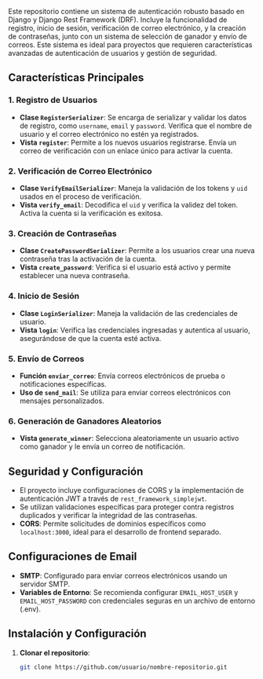 

Este repositorio contiene un sistema de autenticación robusto basado en Django y Django Rest Framework (DRF). Incluye la funcionalidad de registro, inicio de sesión, verificación de correo electrónico, y la creación de contraseñas, junto con un sistema de selección de ganador y envío de correos. Este sistema es ideal para proyectos que requieren características avanzadas de autenticación de usuarios y gestión de seguridad.

## Características Principales

### 1. **Registro de Usuarios**
- **Clase `RegisterSerializer`**: Se encarga de serializar y validar los datos de registro, como `username`, `email` y `password`. Verifica que el nombre de usuario y el correo electrónico no estén ya registrados.
- **Vista `register`**: Permite a los nuevos usuarios registrarse. Envía un correo de verificación con un enlace único para activar la cuenta.

### 2. **Verificación de Correo Electrónico**
- **Clase `VerifyEmailSerializer`**: Maneja la validación de los tokens y `uid` usados en el proceso de verificación.
- **Vista `verify_email`**: Decodifica el `uid` y verifica la validez del token. Activa la cuenta si la verificación es exitosa.

### 3. **Creación de Contraseñas**
- **Clase `CreatePasswordSerializer`**: Permite a los usuarios crear una nueva contraseña tras la activación de la cuenta.
- **Vista `create_password`**: Verifica si el usuario está activo y permite establecer una nueva contraseña.

### 4. **Inicio de Sesión**
- **Clase `LoginSerializer`**: Maneja la validación de las credenciales de usuario.
- **Vista `login`**: Verifica las credenciales ingresadas y autentica al usuario, asegurándose de que la cuenta esté activa.

### 5. **Envío de Correos**
- **Función `enviar_correo`**: Envía correos electrónicos de prueba o notificaciones específicas.
- **Uso de `send_mail`**: Se utiliza para enviar correos electrónicos con mensajes personalizados.

### 6. **Generación de Ganadores Aleatorios**
- **Vista `generate_winner`**: Selecciona aleatoriamente un usuario activo como ganador y le envía un correo de notificación.

## Seguridad y Configuración
- El proyecto incluye configuraciones de CORS y la implementación de autenticación JWT a través de `rest_framework_simplejwt`.
- Se utilizan validaciones específicas para proteger contra registros duplicados y verificar la integridad de las contraseñas.
- **CORS**: Permite solicitudes de dominios específicos como `localhost:3000`, ideal para el desarrollo de frontend separado.

## Configuraciones de Email
- **SMTP**: Configurado para enviar correos electrónicos usando un servidor SMTP.
- **Variables de Entorno**: Se recomienda configurar `EMAIL_HOST_USER` y `EMAIL_HOST_PASSWORD` con credenciales seguras en un archivo de entorno (.env).

## Instalación y Configuración
1. **Clonar el repositorio**:
   ```bash
   git clone https://github.com/usuario/nombre-repositorio.git
